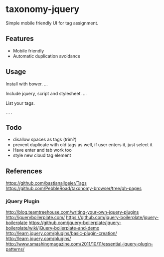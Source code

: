 # taxonomy-jquery
Simple mobile friendly UI for tag assignment.

## Features
- Mobile friendly
- Automatic duplication avoidance 

## Usage
Install with bower.
	...

Include jquery, script and stylesheet.
	...

List your tags.

	...


## Todo
- disallow spaces as tags (trim?)
- prevent duplicate with old tags as well, if user enters it, just select it
- Have enter and tab work too
- style new cloud tag element

## References
https://github.com/bastianallgeier/Tags
https://github.com/PebbleRoad/taxonomy-browser/tree/gh-pages

### jQuery Plugin
http://blog.teamtreehouse.com/writing-your-own-jquery-plugins
http://jqueryboilerplate.com/
https://github.com/jquery-boilerplate/jquery-boilerplate
https://github.com/jquery-boilerplate/jquery-boilerplate/wiki/jQuery-boilerplate-and-demo
http://learn.jquery.com/plugins/basic-plugin-creation/
http://learn.jquery.com/plugins/
http://www.smashingmagazine.com/2011/10/11/essential-jquery-plugin-patterns/
